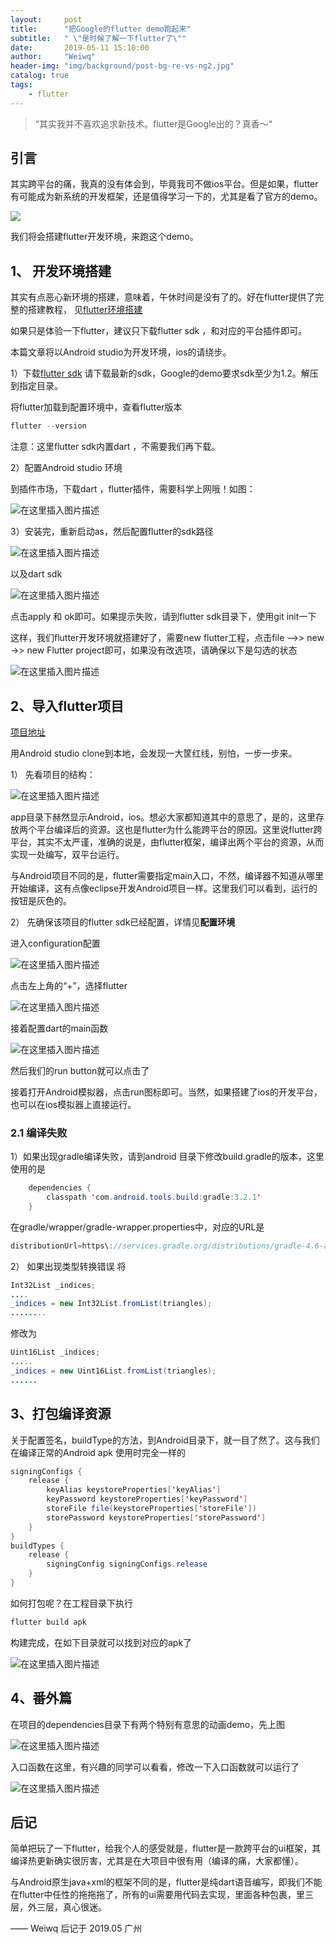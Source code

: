 ```yaml
---
layout:     post
title:      "把Google的flutter demo跑起来"
subtitle:   " \"是时候了解一下flutter了\""
date:       2019-05-11 15:10:00
author:     "Weiwq"
header-img: "img/background/post-bg-re-vs-ng2.jpg"
catalog: true
tags:
    - flutter
---
```


> “其实我并不喜欢追求新技术。flutter是Google出的？真香～“


## 引言

其实跨平台的痛，我真的没有体会到，毕竟我司不做ios平台。但是如果，flutter有可能成为新系统的开发框架，还是值得学习一下的，尤其是看了官方的demo。

![](https://camo.githubusercontent.com/23d3c78b0a2b645567630468bd68d54c02c2076a/68747470733a2f2f63646e2e3264696d656e73696f6e732e636f6d2f315f53746172742e676966)

我们将会搭建flutter开发环境，来跑这个demo。

## 1、 开发环境搭建

其实有点恶心新环境的搭建，意味着，午休时间是没有了的。好在flutter提供了完整的搭建教程，
见[flutter环境搭建](https://flutterchina.club/get-started/install/)

如果只是体验一下flutter，建议只下载flutter sdk ，和对应的平台插件即可。

本篇文章将以Android studio为开发环境，ios的请绕步。

1）下载[flutter sdk](https://flutter.dev/docs/development/tools/sdk/releases?tab=windows#macos) 
请下载最新的sdk，Google的demo要求sdk至少为1.2。解压到指定目录。

将flutter加载到配置环境中，查看flutter版本

```java
flutter --version
```

注意：这里flutter sdk内置dart ，不需要我们再下载。

2）配置Android studio 环境

到插件市场，下载dart ，flutter插件，需要科学上网哦！如图：

![在这里插入图片描述](/img/blog_flutter_google_demo/1.jpg)

3）安装完，重新启动as，然后配置flutter的sdk路径

![在这里插入图片描述](/img/blog_flutter_google_demo/2.jpg)

以及dart sdk

![在这里插入图片描述](/img/blog_flutter_google_demo/8.jpg)

点击apply 和 ok即可。如果提示失败，请到flutter sdk目录下，使用git init一下

这样，我们flutter开发环境就搭建好了，需要new flutter工程，点击file -->> new ->> new Flutter project即可，如果没有改选项，请确保以下是勾选的状态

![在这里插入图片描述](/img/blog_flutter_google_demo/3.jpg)
  
## 2、导入flutter项目

 [项目地址](https://github.com/weiwangqiang/HistoryOfEverything)
 
 用Android studio clone到本地，会发现一大筐红线，别怕，一步一步来。
 
 1） 先看项目的结构：

![在这里插入图片描述](/img/blog_flutter_google_demo/4.jpg)


 app目录下赫然显示Android，ios。想必大家都知道其中的意思了，是的，这里存放两个平台编译后的资源。这也是flutter为什么能跨平台的原因。这里说flutter跨平台，其实不太严谨，准确的说是，由flutter框架，编译出两个平台的资源，从而实现一处编写，双平台运行。
 
 与Android项目不同的是，flutter需要指定main入口，不然，编译器不知道从哪里开始编译，这有点像eclipse开发Android项目一样。这里我们可以看到，运行的按钮是灰色的。  
 
2） 先确保该项目的flutter sdk已经配置，详情见**配置环境** 

进入configuration配置

![在这里插入图片描述](/img/blog_flutter_google_demo/5.jpg)

点击左上角的“+”，选择flutter

![在这里插入图片描述](/img/blog_flutter_google_demo/6.jpg)

接着配置dart的main函数

![在这里插入图片描述](/img/blog_flutter_google_demo/7.jpg)

然后我们的run button就可以点击了

接着打开Android模拟器，点击run图标即可。当然，如果搭建了ios的开发平台，也可以在ios模拟器上直接运行。

### 2.1 编译失败

1）如果出现gradle编译失败，请到android 目录下修改build.gradle的版本，这里使用的是

```java
    dependencies {
        classpath 'com.android.tools.build:gradle:3.2.1'
    }
```

在gradle/wrapper/gradle-wrapper.properties中，对应的URL是

```java
distributionUrl=https\://services.gradle.org/distributions/gradle-4.6-all.zip
```

2） 如果出现类型转换错误
将

```java
Int32List _indices;
....
_indices = new Int32List.fromList(triangles); 
........

```

修改为

```java
Uint16List _indices;
.....
_indices = new Uint16List.fromList(triangles);
......
```

## 3、打包编译资源

关于配置签名，buildType的方法，到Android目录下，就一目了然了。这与我们在编译正常的Android apk 使用时完全一样的

```java
signingConfigs {
    release {
        keyAlias keystoreProperties['keyAlias']
        keyPassword keystoreProperties['keyPassword']
        storeFile file(keystoreProperties['storeFile'])
        storePassword keystoreProperties['storePassword']
    }
}
buildTypes {
    release {
        signingConfig signingConfigs.release
    }
}
```

如何打包呢？在工程目录下执行

```java
flutter build apk
```

构建完成，在如下目录就可以找到对应的apk了

![在这里插入图片描述](/img/blog_flutter_google_demo/9.jpg)

## 4、番外篇

在项目的dependencies目录下有两个特别有意思的动画demo，先上图

![在这里插入图片描述](/img/blog_flutter_google_demo/9.gif)

入口函数在这里，有兴趣的同学可以看看，修改一下入口函数就可以运行了

![在这里插入图片描述](/img/blog_flutter_google_demo/11.jpg)
     
 ## 后记

简单把玩了一下flutter，给我个人的感受就是，flutter是一款跨平台的ui框架，其编译热更新确实很厉害，尤其是在大项目中很有用（编译的痛，大家都懂）。

与Android原生java+xml的框架不同的是，flutter是纯dart语音编写，即我们不能在flutter中任性的拖拖拖了，所有的ui需要用代码去实现，里面各种包裹，里三层，外三层，真心很迷。


—— Weiwq 后记于 2019.05 广州


